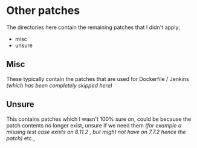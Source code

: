 # Other patches

The directories here contain the remaining patches that I didn't apply;
- misc
- unsure

## Misc 

These typically contain the patches that are used for Dockerfile / Jenkins _(which has been completely skipped here)_

## Unsure

This contains patches which I wasn't 100% sure on, could be because the patch contents no longer exist, unsure if we need them _(for example a missing test case exists on 8.11.2 , but might not have on 7.7.2 hence the patch)_ etc., 
